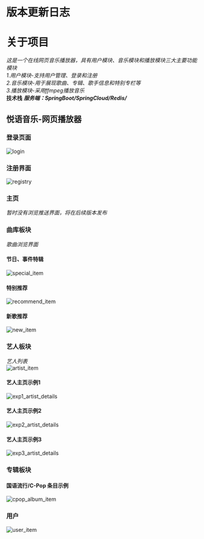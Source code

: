 # 版本更新日志
# 关于项目
*这是一个在线网页音乐播放器，具有用户模块、音乐模块和播放模块三大主要功能模块*  
*1.用户模块-支持用户管理、登录和注册*  
*2.音乐模块-用于展现歌曲、专辑、歌手信息和特别专栏等*  
*3.播放模块-采用ffmpeg播放音乐*  
**技术栈**
***服务端：SpringBoot/SpringCloud/Redis/***
## 悦语音乐-网页播放器
### 登录页面  
![login](https://github.com/user-attachments/assets/79306639-738f-4512-a7d6-434f0ebfd0fa)
### 注册界面  
![registry](https://github.com/user-attachments/assets/b9a502c9-3c83-422a-89b1-7ada838861fd)
### 主页
*暂时没有浏览推送界面，将在后续版本发布*  
### 曲库板块  
*歌曲浏览界面*
#### 节日、事件特辑  
![special_item](https://github.com/user-attachments/assets/2b626f1a-e9c9-4775-8eb0-b4219156dce6)  
#### 特别推荐  
![recommend_item](https://github.com/user-attachments/assets/32b98206-74b1-4f0d-ab46-9728c72cc08c)  
#### 新歌推荐  
![new_item](https://github.com/user-attachments/assets/0d268328-aebe-422f-a645-fc443f600c1c)  
### 艺人板块  
*艺人列表*  
![artist_item](https://github.com/user-attachments/assets/d9dc7156-abed-4806-a1cf-9dce26233c0a)  
#### 艺人主页示例1  
![exp1_artist_details](https://github.com/user-attachments/assets/6bff0722-5d1e-4a21-8d66-139e5e1e78a5)  
#### 艺人主页示例2  
![exp2_artist_details](https://github.com/user-attachments/assets/e74ae1b7-4bda-456c-b5f4-77bed382de2d)  
#### 艺人主页示例3  
![exp3_artist_details](https://github.com/user-attachments/assets/2c794458-86bc-440e-bd28-8a0445c0f503)  
### 专辑板块  
#### 国语流行/C-Pop 条目示例
![cpop_album_item](https://github.com/user-attachments/assets/27e2d449-b0bb-4ed6-bb96-930333fc2874)  
### 用户  
![user_item](https://github.com/user-attachments/assets/3f094186-3d0d-4afa-86b4-0b58c4275dc2)  
